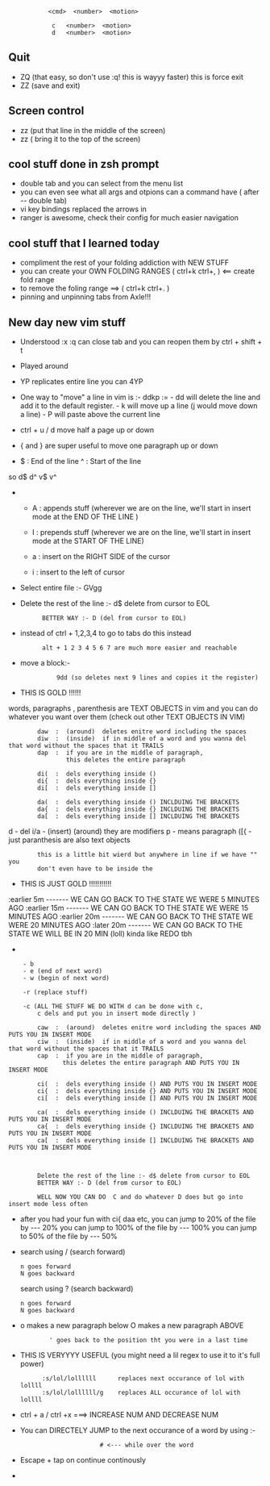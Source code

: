 

               <cmd>  <number>  <motion>

                c   <number>  <motion>
                d   <number>  <motion>
                



## Quit

- ZQ (that easy, so don't use :q! this is wayyy faster) this is force exit
- ZZ (save and exit)

## Screen control

- zz (put that line in the middle of the screen)
- zz ( bring it to the top of the screen)


## cool stuff done in zsh prompt

- double tab and you can select from the menu list
- you can even see what all args and otpions can a command have ( after -- double tab)
- vi key bindings replaced the arrows in 
- ranger is awesome, check their config for much easier navigation

## cool stuff that I learned today

- compliment the rest of your folding addiction with NEW STUFF
- you can create your OWN FOLDING RANGES ( ctrl+k ctrl+, ) <== create fold range
- to remove the foling range ==> ( ctrl+k ctrl+. ) 
- pinning and unpinning tabs from Axle!!!


## New day new vim stuff 


- Understood :x :q can close tab and you can reopen them  by ctrl + shift + t 
- Played around 
- YP replicates entire line you can 4YP
- One way to "move" a line in vim is :-
           ddkp :=
        - dd will delete the line and add it to the default register.
        - k will move up a line (j would move down a line)
        - P will paste above the current line             

- ctrl + u / d move half a page up or down
- { and  } are super useful to move one paragraph up or down

-   $ : End of the line 
    ^ : Start of the line

so d$  d^ v$ v^ 

- 
    + A : appends stuff (wherever we are on the line, we'll start in insert mode at the END OF THE LINE )
    + I : prepends stuff   (wherever we are on the line, we'll start in insert mode at the START OF THE LINE)

    + a : insert on the RIGHT SIDE of the cursor
    + i : insert to the left of cursor

- Select entire file :- GVgg 

- Delete the rest of the line :- d$ delete from cursor to EOL

            BETTER WAY :- D (del from cursor to EOL)


- instead of ctrl + 1,2,3,4 to go to tabs do this instead

            alt + 1 2 3 4 5 6 7 are much more easier and reachable

- move a block:- 

        
                9dd (so deletes next 9 lines and copies it the register)


- THIS IS GOLD !!!!!!


words, paragraphs , parenthesis are TEXT OBJECTS in vim
and you can do whatever you want over them (check out other TEXT OBJECTS IN VIM)

            daw  :  (around)  deletes enitre word including the spaces
            diw  :  (inside)  if in middle of a word and you wanna del that word without the spaces that it TRAILS 
            dap  :  if you are in the middle of paragraph, 
                    this deletes the entire paragraph

            di(  :  dels everything inside ()
            di{  :  dels everything inside {}
            di[  :  dels everything inside []

            da(  :  dels everything inside () INCLDUING THE BRACKETS
            da{  :  dels everything inside {} INCLDUING THE BRACKETS
            da[  :  dels everything inside [] INCLDUING THE BRACKETS


d   - del
i/a - (insert) (around) they are modifiers
p   - means paragraph
([{ - just paranthesis are also text objects



            this is a little bit wierd but anywhere in line if we have "" you
            don't even have to be inside the 


- THIS IS JUST GOLD !!!!!!!!!!!


:earlier 5m   ------- WE CAN GO BACK TO THE STATE WE WERE  5 MINUTES AGO 
:earlier 15m  ------- WE CAN GO BACK TO THE STATE WE WERE  15 MINUTES AGO 
:earlier 20m  ------- WE CAN GO BACK TO THE STATE WE WERE  20 MINUTES AGO
:later 20m    ------- WE CAN GO BACK TO THE STATE WE WILL BE IN 20 MIN (loll) kinda like REDO tbh


- 

        - b
        - e (end of next word)
        - w (begin of next word)

        -r (replace stuff)

        -c (ALL THE STUFF WE DO WITH d can be done with c, 
            c dels and put you in insert mode directly )

            caw  :  (around)  deletes enitre word including the spaces AND PUTS YOU IN INSERT MODE
            ciw  :  (inside)  if in middle of a word and you wanna del that word without the spaces that it TRAILS 
            cap  :  if you are in the middle of paragraph, 
                   this deletes the entire paragraph AND PUTS YOU IN INSERT MODE

            ci(  :  dels everything inside () AND PUTS YOU IN INSERT MODE
            ci{  :  dels everything inside {} AND PUTS YOU IN INSERT MODE
            ci[  :  dels everything inside [] AND PUTS YOU IN INSERT MODE

            ca(  :  dels everything inside () INCLDUING THE BRACKETS AND PUTS YOU IN INSERT MODE
            ca{  :  dels everything inside {} INCLDUING THE BRACKETS AND PUTS YOU IN INSERT MODE
            ca[  :  dels everything inside [] INCLDUING THE BRACKETS AND PUTS YOU IN INSERT MODE



            Delete the rest of the line :- d$ delete from cursor to EOL
            BETTER WAY :- D (del from cursor to EOL)

            WELL NOW YOU CAN DO  C and do whatever D does but go into insert mode less often



- after you had your fun with ci{ daa etc,
  you can jump to 20% of the file by --- 20%
  you can jump to 100% of the file by --- 100%
  you can jump to 50% of the file by --- 50%


-   search using /  (search forward)  

        n goes forward 
        N goes backward

    search using ?  (search backward)

        n goes forward 
        N goes backward


-   o makes a new paragraph below
    O makes a new paragraph ABOVE




                ' goes back to the position tht you were in a last time


- THIS IS VERYYYY USEFUL (you might need a lil regex to use it to it's full power)

            :s/lol/lollllll      replaces next occurance of lol with lollll
            :s/lol/lollllll/g    replaces ALL occurance of lol with lollll


- ctrl + a / ctrl +x ===> INCREASE NUM AND DECREASE NUM  



- You can DIRECTELY JUMP to the next occurance of a word by using :-

                            # <--- while over the word 


- Escape + tap on continue continously
- 